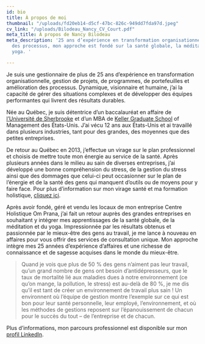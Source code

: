 ```yaml
---
id: bio
title: À propos de moi
thumbnail: "/uploads/fd20eb14-d5cf-47bc-826c-949dd7fda97d.jpeg"
cv_link: "/uploads/Bilodeau_Nancy_CV_Court.pdf"
meta_title: À propos de Nancy Bilodeau
meta_description: '25 ans d’expérience en transformation organisationnelle et amélioration
  des processus, mon approche est fondé sur la santé globale, la méditation et le
  yoga. '

---
```

Je suis une gestionnaire de plus de 25 ans d’expérience en transformation organisationnelle, gestion de projets, de programmes, de portefeuilles et amélioration des processus. Dynamique, visionnaire et humaine, j’ai la capacité de gérer des situations complexes et de développer des équipes performantes qui livrent des résultats durables.

Née au Québec, je suis détentrice d’un baccalauréat en affaire de [l’Université de Sherbrooke](https://www.usherbrooke.ca/) et d’un MBA de [Keller Graduate School](https://www.keller.edu/) of Management des États-Unis. J’ai vécu 12 ans aux États-Unis et ai travaillé dans plusieurs industries, tant pour des grandes, des moyennes que des petites entreprises.

De retour au Québec en 2013, j’effectue un virage sur le plan professionnel et choisis de mettre toute mon énergie au service de la santé. Après plusieurs années dans le milieu au sain de diverses entreprises, j’ai développé une bonne compréhension du stress, de la gestion du stress ainsi que des dommages que celui-ci peut occasionner sur le plan de l’énergie et de la santé des gens qui manquent d’outils ou de moyens pour y faire face. Pour plus d’information sur mon virage santé et ma formation holistique, [cliquez ici](https://coaching.nancybilodeau.com/a-propos).

Après avoir fondé, géré et vendu les locaux de mon entreprise Centre Holistique Om Prana, j’ai fait un retour auprès des grandes entreprises en souhaitant y intégrer mes apprentissages de la santé globale, de la méditation et du yoga. Impressionnée par les résultats obtenus et passionnée par le mieux-être des gens au travail, je me lance à nouveau en affaires pour vous offrir des services de consultation unique. Mon approche intègre mes 25 années d’expérience d’affaires et une richesse de connaissance et de sagesse acquises dans le monde du mieux-être.

> Quand je vois que plus de 50 % des gens n’aiment pas leur travail, qu’un grand nombre de gens ont besoin d’antidépresseurs, que le taux de mortalité lié aux maladies dues à notre environnement (ce qu’on mange, la pollution, le stress) est au-delà de 80 %, je me dis qu’il est tant de créer un environnement de travail plus sain ! Un environnent où l’équipe de gestion montre l’exemple sur ce qui est bon pour leur santé personnelle, leur employé, l’environnement, et où les méthodes de gestions reposent sur l’épanouissement de chacun pour le succès du tout – de l’entreprise et de chacun.

Plus d’informations, mon parcours professionnel est disponible sur mon [profil LinkedIn](https://ca.linkedin.com/in/nancybilodeau).